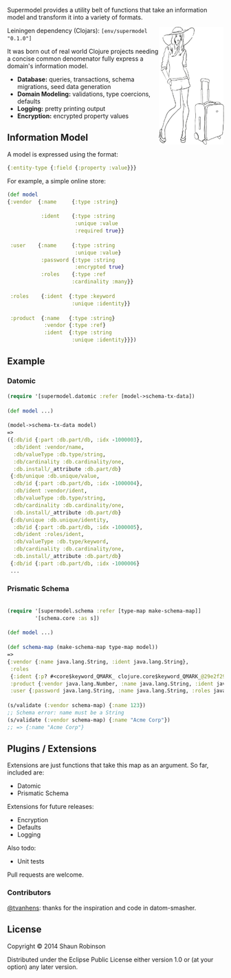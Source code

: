 Supermodel provides a utility belt of functions that take an information model and transform it into a variety of formats.

<img src="https://raw.githubusercontent.com/env/supermodel/master/doc/logo.png"
alt="Supermodel" title="Supermodel" align="right" width="30%"/>

Leiningen dependency (Clojars): `[env/supermodel "0.1.0"]`

It was born out of real world Clojure projects needing a concise common denomenator fully express a domain's information model.
 * **Database:** queries, transactions, schema migrations, seed data generation
 * **Domain Modeling:** validations, type coercions, defaults
 * **Logging:** pretty printing output
 * **Encryption:** encrypted property values

## Information Model
A model is expressed using the format:
```clojure
{:entity-type {:field {:property :value}}}
```

For example, a simple online store:
```clojure
(def model
{:vendor  {:name     {:type :string}

           :ident    {:type :string
                      :unique :value
                      :required true}}
                      
 :user    {:name     {:type :string
                      :unique :value}
           :password {:type :string
                      :encrypted true}
           :roles    {:type :ref
                     :cardinality :many}}
                    
 :roles    {:ident  {:type :keyword 
                     :unique :identity}}
                    
 :product  {:name   {:type :string}
            :vendor {:type :ref}
            :ident  {:type :string
                     :unique :identity}}})
```

## Example
### Datomic
```clojure
(require '[supermodel.datomic :refer [model->schema-tx-data])

(def model ...)

(model->schema-tx-data model)
=>
({:db/id {:part :db.part/db, :idx -1000003},
  :db/ident :vendor/name,
  :db/valueType :db.type/string,
  :db/cardinality :db.cardinality/one,
  :db.install/_attribute :db.part/db}
 {:db/unique :db.unique/value,
  :db/id {:part :db.part/db, :idx -1000004},
  :db/ident :vendor/ident,
  :db/valueType :db.type/string,
  :db/cardinality :db.cardinality/one,
  :db.install/_attribute :db.part/db}
 {:db/unique :db.unique/identity,
  :db/id {:part :db.part/db, :idx -1000005},
  :db/ident :roles/ident,
  :db/valueType :db.type/keyword,
  :db/cardinality :db.cardinality/one,
  :db.install/_attribute :db.part/db}
 {:db/id {:part :db.part/db, :idx -1000006}
 ...
```
### Prismatic Schema
```clojure

(require '[supermodel.schema :refer [type-map make-schema-map]]
         '[schema.core :as s])

(def model ...)

(def schema-map (make-schema-map type-map model))
=>
{:vendor {:name java.lang.String, :ident java.lang.String},
 :roles
 {:ident {:p? #<core$keyword_QMARK_ clojure.core$keyword_QMARK_@29e2f29e>, :pred-name keyword?}},
 :product {:vendor java.lang.Number, :name java.lang.String, :ident java.lang.String},
 :user {:password java.lang.String, :name java.lang.String, :roles java.lang.Number}}

(s/validate (:vendor schema-map) {:name 123})
;; Schema error: name must be a String
(s/validate (:vendor schema-map) {:name "Acme Corp"})
;; => {:name "Acme Corp"}
```

## Plugins / Extensions
Extensions are just functions that take this map as an argument. 
So far, included are:
* Datomic
* Prismatic Schema

Extensions for future releases:
* Encryption
* Defaults
* Logging

Also todo:
* Unit tests

Pull requests are welcome.

### Contributors

[@tvanhens](http://github.com/tvanhens): thanks for the inspiration and code in datom-smasher.

## License

Copyright © 2014 Shaun Robinson

Distributed under the Eclipse Public License either version 1.0 or (at
your option) any later version.
